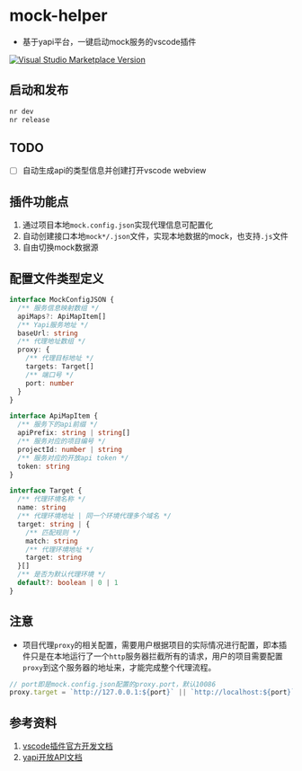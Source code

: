 # mock-helper
* 基于yapi平台，一键启动mock服务的vscode插件

<a href="https://marketplace.visualstudio.com/items?itemName=fe92star.yapi-mock-server" target="__blank"><img src="https://img.shields.io/visual-studio-marketplace/v/fe92star.yapi-mock-server.svg?color=blue&amp;label=VS%20Code%20Marketplace&logo=visual-studio-code" alt="Visual Studio Marketplace Version" /></a>


## 启动和发布
```bash
nr dev
nr release
```

## TODO

- [ ] 自动生成api的类型信息并创建打开vscode webview

## 插件功能点

1. 通过项目本地`mock.config.json`实现代理信息可配置化
2. 自动创建接口本地`mock*/.json`文件，实现本地数据的mock，也支持`.js`文件
3. 自由切换mock数据源

## 配置文件类型定义

```ts
interface MockConfigJSON {
  /** 服务信息映射数组 */
  apiMaps?: ApiMapItem[]
  /** Yapi服务地址 */
  baseUrl: string
  /** 代理地址数组 */
  proxy: {
    /** 代理目标地址 */
    targets: Target[]
    /** 端口号 */
    port: number
  }
}

interface ApiMapItem {
  /** 服务下的api前缀 */
  apiPrefix: string | string[]
  /** 服务对应的项目编号 */
  projectId: number | string
  /** 服务对应的开放api token */
  token: string
}

interface Target {
  /** 代理环境名称 */
  name: string
  /** 代理环境地址 | 同一个环境代理多个域名 */
  target: string | {
    /** 匹配规则 */
    match: string
    /** 代理环境地址 */
    target: string
  }[]
  /** 是否为默认代理环境 */
  default?: boolean | 0 | 1
}
```

## 注意

* 项目代理`proxy`的相关配置，需要用户根据项目的实际情况进行配置，即本插件只是在本地运行了一个`http`服务器拦截所有的请求，用户的项目需要配置`proxy`到这个服务器的地址来，才能完成整个代理流程。

```js
// port即是mock.config.json配置的proxy.port，默认10086
proxy.target = `http://127.0.0.1:${port}` || `http://localhost:${port}`
```


## 参考资料

1. [vscode插件官方开发文档](https://code.visualstudio.com/api)
2. [yapi开放API文档](https://hellosean1025.github.io/yapi/openapi.html)

